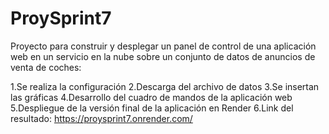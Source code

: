 # ProySprint7

Proyecto para construir y desplegar un panel de control de una aplicación web en un servicio en la nube sobre un conjunto de datos de anuncios de venta de coches:

1.Se realiza la configuración
2.Descarga del archivo de datos
3.Se insertan las gráficas
4.Desarrollo del cuadro de mandos de la aplicación web
5.Despliegue de la versión final de la aplicación en Render
6.Link del resultado: https://proysprint7.onrender.com/ 